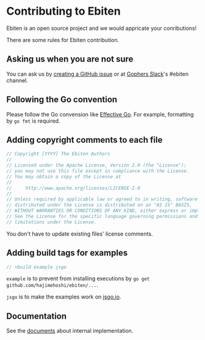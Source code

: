 # Contributing to Ebiten

Ebiten is an open source project and we would appricate your conributions!

There are some rules for Ebiten contribution.

## Asking us when you are not sure

You can ask us by [creating a GitHub issue](https://github.com/hajimehoshi/ebiten/issues/new) or at [Gophers Slack](https://invite.slack.golangbridge.org/)'s #ebiten channel.

## Following the Go convention

Please follow the Go convension like [Effective Go](https://golang.org/doc/effective_go.html).
For example, formatting by `go fmt` is required.

## Adding copyright comments to each file

```go
// Copyright [YYYY] The Ebiten Authors
//
// Licensed under the Apache License, Version 2.0 (the "License");
// you may not use this file except in compliance with the License.
// You may obtain a copy of the License at
//
//     http://www.apache.org/licenses/LICENSE-2.0
//
// Unless required by applicable law or agreed to in writing, software
// distributed under the License is distributed on an "AS IS" BASIS,
// WITHOUT WARRANTIES OR CONDITIONS OF ANY KIND, either express or implied.
// See the License for the specific language governing permissions and
// limitations under the License.
```

You don't have to update existing files' license comments.

## Adding build tags for examples

```go
// +build example jsgo
```

`example` is to prevent from installing executions by `go get github.com/hajimehoshi/ebiten/...`.

`jsgo` is to make the examples work on [jsgo.io](https://jsgo.io/).

## Documentation

See the [documents](https://ebiten.org/documents/implementation.html) about internal implementation.

